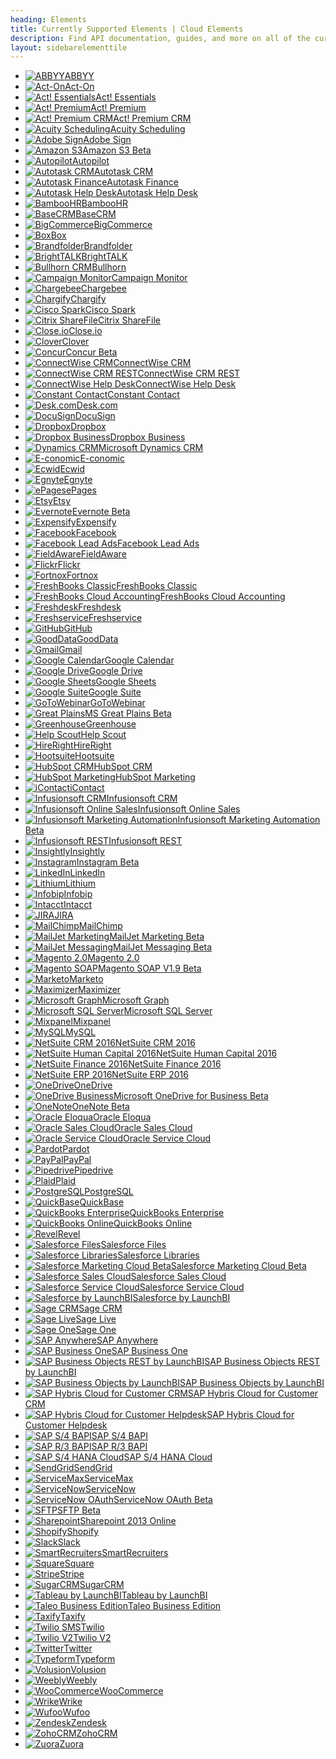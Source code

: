 ```yaml
---
heading: Elements
title: Currently Supported Elements | Cloud Elements
description: Find API documentation, guides, and more on all of the currently supported Elements.
layout: sidebarelementtile
---
```


* [![ABBYY](/assets/img/element-logos/abbyy.png)ABBYY](./elements/abbyy/)
* [![Act-On](/assets/img/element-logos/acton.png)Act-On](./elements/acton/)
* [![Act! Essentials](/assets/img/element-logos/actpremium.png)Act! Essentials](./elements/actessentials/)
* [![Act! Premium](/assets/img/element-logos/actpremium.png)Act! Premium](./elements/actpremium/)
* [![Act! Premium CRM](/assets/img/element-logos/actpremium.png)Act! Premium CRM](./elements/actpremiumcrm/)
* [![Acuity Scheduling](/assets/img/element-logos/acuity.png)Acuity Scheduling](./elements/acuity/)
* [![Adobe Sign](/assets/img/element-logos/adobesign.png)Adobe Sign](./elements/adobe-sign/)
* [![Amazon S3](/assets/img/element-logos/amazons3.png)Amazon S3 Beta](./elements/amazons3/)
* [![Autopilot](/assets/img/element-logos/autopilot.png)Autopilot](./elements/autopilot/)
* [![Autotask CRM](/assets/img/element-logos/autotask.png)Autotask CRM](./elements/autotask-crm/)
* [![Autotask Finance](/assets/img/element-logos/autotask.png)Autotask Finance](./elements/autotask-finance/)
* [![Autotask Help Desk](/assets/img/element-logos/autotask.png)Autotask Help Desk](./elements/autotask-helpdesk/)
* [![BambooHR](/assets/img/element-logos/BambooHR.png)BambooHR](./elements/bamboohr/)
* [![BaseCRM](/assets/img/element-logos/basecrm.png)BaseCRM](./elements/basecrm/)
* [![BigCommerce](/assets/img/element-logos/bigcommerce.png)BigCommerce](./elements/bigcommerce/)
* [![Box](/assets/img/element-logos/box.png)Box](./elements/box/)
* [![Brandfolder](/assets/img/element-logos/brandfolder.png)Brandfolder](./elements/brandfolder/)
* [![BrightTALK](/assets/img/element-logos/BrightTALK.png)BrightTALK](./elements/brighttalk)
* [![Bullhorn CRM](/assets/img/element-logos/bullhorn.png)Bullhorn](./elements/bullhorn/)
* [![Campaign Monitor](https://www.campaignmonitor.com/assets/brand/campaignmonitor.jpg)Campaign Monitor](./elements/campaignmonitor/)
* [![Chargebee](/assets/img/element-logos/chargebee.png)Chargebee](./elements/chargebee/)
* [![Chargify](/assets/img/element-logos/chargify.png)Chargify](./elements/chargify/)
* [![Cisco Spark](/assets/img/element-logos/ciscospark.png)Cisco Spark](./elements/cisco-spark/)
* [![Citrix ShareFile](/assets/img/element-logos/sharefile.png)Citrix ShareFile](./elements/sharefile/)
* [![Close.io](/assets/img/element-logos/closeio.png)Close.io](./elements/closeio/)
* [![Clover](https://my.cloudelements.io/assets/img/elements/clover.svg)Clover](./elements/clover/)
* [![Concur](http://assets.concur.com/logos/Concur_Logo_VT_Color_500px.png)Concur Beta](./elements/concur/)
* [![ConnectWise CRM](/assets/img/element-logos/connectwise.png)ConnectWise CRM](./elements/connectwise-crm/)
* [![ConnectWise CRM REST](/assets/img/element-logos/connectwise.png)ConnectWise CRM REST](./elements/connectwise-rest-crm/)
* [![ConnectWise Help Desk](/assets/img/element-logos/connectwise.png)ConnectWise Help Desk](./elements/connectwise-helpdesk/)
* [![Constant Contact](/assets/img/element-logos/provider_constantcontact.png)Constant Contact](./elements/constantcontact/)
* [![Desk.com](/assets/img/element-logos/desk.png)Desk.com](./elements/desk/)
* [![DocuSign](/assets/img/element-logos/docusign.png)DocuSign](./elements/docusign/)
* [![Dropbox](/assets/img/element-logos/dropbox.png)Dropbox](./elements/dropbox/)
* [![Dropbox Business](/assets/img/element-logos/dropbox.png)Dropbox Business](./elements/dropbox-business/)
* [![Dynamics CRM](/assets/img/element-logos/dynamicscrm.png)Microsoft Dynamics CRM](./elements/dynamicscrm/)
* [![E-conomic](https://images.cloudelements.io/2743_2743_e-conomic-logo201712051817.png)E-conomic](./elements/e-conomic/)
* [![Ecwid](/assets/img/element-logos/ecwid.png)Ecwid](./elements/ecwid/)
* [![Egnyte](/assets/img/element-logos/egnyte.png)Egnyte](./elements/egnyte/)
* [![ePages](/assets/img/element-logos/epages.png)ePages](./elements/epages/)
* [![Etsy](/assets/img/element-logos/etsy.png)Etsy](./elements/etsy/)
* [![Evernote](/assets/img/element-logos/evernote.png)Evernote Beta](./elements/evernote/)
* [![Expensify](/assets/img/element-logos/expensify.png)Expensify](./elements/expensify/)
* [![Facebook](/assets/img/element-logos/facebook.png)Facebook](./elements/facebook/)
* [![Facebook Lead Ads](/assets/img/element-logos/facebook.png)Facebook Lead Ads](./elements/facebookleadads/)
* [![FieldAware](/assets/img/element-logos/fieldaware.png)FieldAware](./elements/fieldaware/)
* [![Flickr](/assets/img/element-logos/flickr.png)Flickr](./elements/flickr/)
* [![Fortnox](/assets/img/element-logos/fortnox_logo_svart.svg)Fortnox](./elements/fortnox/)
* [![FreshBooks Classic](/assets/img/element-logos/freshbooks.png)FreshBooks Classic](./elements/freshbooks/)
* [![FreshBooks Cloud Accounting](/assets/img/element-logos/freshbooks-cloud.svg)FreshBooks Cloud Accounting](./elements/freshbooksv2/)
* [![Freshdesk](/assets/img/element-logos/freshdesk.png)Freshdesk](./elements/freshdesk/)
* [![Freshservice](/assets/img/element-logos/freshservice.png)Freshservice](./elements/freshservice/)
* [![GitHub](/assets/img/element-logos/github-logo.png)GitHub](./elements/github/)
* [![GoodData](/assets/img/element-logos/gooddata.png)GoodData](./elements/gooddata/)
* [![Gmail](https://dyzz9obi78pm5.cloudfront.net/app/image/id/5b34ec9aad121c8b7c744c7e/n/logo-gmail-lockup-light-1x.png)Gmail](./elements/gmail/)
* [![Google Calendar](https://my.cloudelements.io/assets/img/elements/googlecalendar.svg)Google Calendar](./elements/google-calendar/)
* [![Google Drive](/assets/img/element-logos/googledrive.png)Google Drive](./elements/googledrive/)
* [![Google Sheets](/assets/img/element-logos/googlesheets.png)Google Sheets](./elements/googlesheets/)
* [![Google Suite](/assets/img/element-logos/lockup_gsuite.svg)Google Suite](./elements/google-suite/)
* [![GoToWebinar](/assets/img/element-logos/gotowebinar.png)GoToWebinar](./elements/gotowebinar/)
* [![Great Plains](/assets/img/element-logos/greatplains.png)MS Great Plains Beta](./elements/greatplains/)
* [![Greenhouse](https://my.cloudelements.io/assets/img/elements/greenhouse.svg)Greenhouse](./elements/greenhouse/)
* [![Help Scout](/assets/img/element-logos/helpscout.png)Help Scout](./elements/helpscout/)
* [![HireRight](/assets/img/element-logos/hireright.png)HireRight](./elements/hireright/)
* [![Hootsuite](/assets/img/element-logos/hootsuite.png)Hootsuite](./elements/hootsuite/)
* [![HubSpot CRM](/assets/img/element-logos/hubspot.png)HubSpot CRM](./elements/hubspot-crm/)
* [![HubSpot Marketing](/assets/img/element-logos/hubspot.png)HubSpot Marketing](./elements/hubspot/)
* [![iContact](/assets/img/element-logos/provider_icontact.png)iContact](./elements/icontact/)
* [![Infusionsoft CRM](https://my.cloudelements.io/assets/img/elements/infusionsoftcrm.svg)Infusionsoft CRM](./elements/infusionsoft-crm/)
* [![Infusionsoft Online Sales](https://my.cloudelements.io/assets/img/elements/infusionsoftcrm.svg)Infusionsoft Online Sales](./elements/infusionsoft-ecommerce/)
* [![Infusionsoft Marketing Automation](https://my.cloudelements.io/assets/img/elements/infusionsoftcrm.svg)Infusionsoft Marketing Automation Beta](./elements/infusionsoft-marketing/)
* [![Infusionsoft REST](https://my.cloudelements.io/assets/img/elements/infusionsoftcrm.svg)Infusionsoft REST](./elements/infusionsoft-rest/)
* [![Insightly](/assets/img/element-logos/insightly.jpg)Insightly](./elements/insightly/)
* [![Instagram](/assets/img/element-logos/instagram.png)Instagram Beta](./elements/instagram/)
* [![LinkedIn](https://my.cloudelements.io/assets/img/elements/linkedin.svg)LinkedIn](./elements/linkedin/)
* [![Lithium](/assets/img/element-logos/lithium.png)Lithium](./elements/lithium/)
* [![Infobip](/assets/img/element-logos/infobip.png)Infobip](./elements/infobip/)
* [![Intacct](/assets/img/element-logos/intacct.png)Intacct](./elements/intacct/)
* [![JIRA](/assets/img/element-logos/jira.png)JIRA](./elements/jira/)
* [![MailChimp](/assets/img/element-logos/mailchimp.png)MailChimp](./elements/mailchimp/)
* [![MailJet Marketing](/assets/img/element-logos/mailjet.png)MailJet Marketing Beta](./elements/mailjet-marketing/)
* [![MailJet Messaging](/assets/img/element-logos/mailjet.png)MailJet Messaging Beta](./elements/mailjet-messaging/)
* [![Magento 2.0](/assets/img/element-logos/magento.png)Magento 2.0](./elements/magentov2/)
* [![Magento SOAP](/assets/img/element-logos/magento.png)Magento SOAP V1.9 Beta](./elements/magento-soap/)
* [![Marketo](/assets/img/element-logos/marketo.png)Marketo](./elements/marketo/)
* [![Maximizer](/assets/img/element-logos/Maximizer_CRM_white_background-768x218.png)Maximizer](./elements/maximizer/)
* [![Microsoft Graph](/assets/img/element-logos/microsoft-gray.png)Microsoft Graph](./elements/microsoftgraph/)
* [![Microsoft SQL Server](/assets/img/element-logos/sqlserver.png)Microsoft SQL Server](./elements/sqlserver/)
* [![Mixpanel](https://uxcam.com/images/mixpanel-logo.png)Mixpanel](./elements/mixpanel/)
* [![MySQL](/assets/img/element-logos/mysql.png)MySQL](./elements/mysql/)
* [![NetSuite CRM 2016](/assets/img/element-logos/netsuite.png)NetSuite CRM 2016](./elements/netsuite-2016-crm/)
* [![NetSuite Human Capital 2016](/assets/img/element-logos/netsuite.png)NetSuite Human Capital 2016](./elements/netsuite-2016-human-capital/)
* [![NetSuite Finance 2016](/assets/img/element-logos/netsuite.png)NetSuite Finance 2016](./elements/netsuite-2016-finance/)
* [![NetSuite ERP 2016](/assets/img/element-logos/netsuite.png)NetSuite ERP 2016](./elements/netsuite-2016-erp/)
* [![OneDrive](/assets/img/element-logos/onedrive.png)OneDrive](./elements/onedrive/)
* [![OneDrive Business](/assets/img/element-logos/onedrivebusiness.png)Microsoft OneDrive for Business Beta](./elements/onedrivebusiness/)
* [![OneNote](/assets/img/element-logos/onenote.png)OneNote Beta](./elements/onenote/)
* [![Oracle Eloqua](/assets/img/element-logos/eloqua.png)Oracle Eloqua](./elements/eloqua/)
* [![Oracle Sales Cloud](/assets/img/element-logos/oraclesalescloud.png)Oracle Sales Cloud](./elements/oraclesalescloud/)
* [![Oracle Service Cloud](/assets/img/element-logos/oracleservicecloud.png)Oracle Service Cloud](./elements/oracleservicecloud/)
* [![Pardot](/assets/img/element-logos/pardot.png)Pardot](./elements/pardot/)
* [![PayPal](/assets/img/element-logos/paypal.png)PayPal](./elements/paypal/)
* [![Pipedrive](/assets/img/element-logos/pipedrive.png)Pipedrive](./elements/pipedrive/)
* [![Plaid](/assets/img/element-logos/plaid.svg)Plaid](./elements/plaid/)
* [![PostgreSQL](/assets/img/element-logos/postgresql.png)PostgreSQL](./elements/postgresql/)
* [![QuickBase](/assets/img/element-logos/quickbase.png)QuickBase](./elements/quickbase/)
* [![QuickBooks Enterprise](/assets/img/element-logos/quickbooksenterprise.png)QuickBooks Enterprise](./elements/quickbooksenterprise/)
* [![QuickBooks Online](/assets/img/element-logos/quickbooksonline.png)QuickBooks Online](./elements/quickbooksonline/)
* [![Revel](/assets/img/element-logos/revel.png)Revel](./elements/revel/)
* [![Salesforce Files](/assets/img/element-logos/salesforce.png)Salesforce Files](./elements/salesforce-files/)
* [![Salesforce Libraries](/assets/img/element-logos/salesforce.png)Salesforce Libraries](./elements/salesforce-libraries/)
* [![Salesforce Marketing Cloud Beta](/assets/img/element-logos/salesforce.png)Salesforce Marketing Cloud Beta](./elements/salesforce-marketing-cloud/)
* [![Salesforce Sales Cloud](/assets/img/element-logos/salesforce.png)Salesforce Sales Cloud](./elements/salesforce/)
* [![Salesforce Service Cloud](/assets/img/element-logos/salesforce.png)Salesforce Service Cloud](./elements/salesforce-service-cloud/)
* [![Salesforce by LaunchBI](https://images.cloudelements.io/launchbi-logo201712291511.png)Salesforce by LaunchBI](./elements/salesforcebylaunchbi/)
* [![Sage CRM](/assets/img/element-logos/sagecrm.png)Sage CRM](./elements/sagecrm/)
* [![Sage Live](/assets/img/element-logos/sagelive.png)Sage Live](./elements/sagelive/)
* [![Sage One](http://www.merchantmaverick.com/wp-content/uploads/2015/09/sage-one-logo1.jpg)Sage One](./elements/sageone/)
* [![SAP Anywhere](/assets/img/element-logos/sapanywhere.png)SAP Anywhere](./elements/sapanywhere/)
* [![SAP Business One](https://my.cloudelements.io/assets/img/elements/sapbusinessone.svg)SAP Business One](./elements/sap-b-one)
* [![SAP Business Objects REST by LaunchBI](https://images.cloudelements.io/launchbi-logo201712291511.png)SAP Business Objects REST by LaunchBI](./elements/sapborestbylaunchbi/)
* [![SAP Business Objects by LaunchBI](https://images.cloudelements.io/launchbi-logo201712291511.png)SAP Business Objects by LaunchBI](./elements/sapbobylaunchbi/)
* [![SAP Hybris Cloud for Customer CRM](/assets/img/element-logos/sapc4c.png)SAP Hybris Cloud for Customer CRM](./elements/sapc4c-crm/)
* [![SAP Hybris Cloud for Customer Helpdesk](/assets/img/element-logos/sapc4c.png)SAP Hybris Cloud for Customer Helpdesk](./elements/sapc4c-hd/)
* [![SAP S/4 BAPI](https://my.cloudelements.io/assets/img/elements/sap.svg)SAP S/4 BAPI](./elements/saps4bapi/)
* [![SAP R/3 BAPI](https://my.cloudelements.io/assets/img/elements/sap.svg)SAP R/3 BAPI](./elements/sapr3bapi/)
* [![SAP S/4 HANA Cloud](https://my.cloudelements.io/assets/img/elements/sap.svg)SAP S/4 HANA Cloud](./elements/saps4hanacloud/)
* [![SendGrid](/assets/img/element-logos/sendgrid.png)SendGrid](./elements/sendgrid/)
* [![ServiceMax](/assets/img/element-logos/servicemax.png)ServiceMax](./elements/servicemax/)
* [![ServiceNow](/assets/img/element-logos/servicenow.png)ServiceNow](./elements/servicenow/)
* [![ServiceNow OAuth](/assets/img/element-logos/servicenow.png)ServiceNow OAuth Beta](./elements/servicenow-oauth/)
* [![SFTP](/assets/img/element-logos/sftp.png)SFTP Beta](./elements/sftp/)
* [![Sharepoint](/assets/img/element-logos/sharepoint.png)Sharepoint 2013 Online](./elements/sharepoint/)
* [![Shopify](/assets/img/element-logos/shopify.png)Shopify](./elements/shopify/)
* [![Slack](/assets/img/element-logos/slack.png)Slack](./elements/slack/)
* [![SmartRecruiters](/assets/img/element-logos/smart-recruiters.png)SmartRecruiters](./elements/smartrecruiters/)
* [![Square](/assets/img/element-logos/square.png)Square](./elements/square/)
* [![Stripe](/assets/img/element-logos/stripe.png)Stripe](./elements/stripe/)
* [![SugarCRM](/assets/img/element-logos/sugarcrm.png)SugarCRM](./elements/sugarcrm/)
* [![Tableau by LaunchBI](https://images.cloudelements.io/launchbi-logo201712291511.png)Tableau by LaunchBI](./elements/tableaubylaunchbi/)
* [![Taleo Business Edition](https://images.cloudelements.io/Taleo_Symbol201801182318.jpg)Taleo Business Edition](./elements/taleobusiness/)
* [![Taxify](/assets/img/element-logos/taxify.png)Taxify](./elements/taxify/)
* [![Twilio SMS](/assets/img/element-logos/twilio.png)Twilio](./elements/twilio/)
* [![Twilio V2](/assets/img/element-logos/twilio.png)Twilio V2](./elements/twilio-v2/)
* [![Twitter](/assets/img/element-logos/twitter.png)Twitter](./elements/twitter/)
* [![Typeform](/assets/img/element-logos/typeform.png)Typeform](./elements/typeform/)
* [![Volusion](/assets/img/element-logos/volusion.png)Volusion](./elements/volusion/)
* [![Weebly](/assets/img/element-logos/weebly.png)Weebly](./elements/weebly/)
* [![WooCommerce](/assets/img/element-logos/woocommerce.png)WooCommerce](./elements/woocommerce-rest/)
* [![Wrike](/assets/img/element-logos/wrike.png)Wrike](./elements/wrike/)
* [![Wufoo](/assets/img/element-logos/wufoo.png)Wufoo](./elements/wufoo/)
* [![Zendesk](/assets/img/element-logos/zendesk.png)Zendesk](./elements/zendesk/)
* [![ZohoCRM](/assets/img/element-logos/zohocrm.png)ZohoCRM](./elements/zohocrm/)
* [![Zuora](/assets/img/element-logos/zuora-logoblue.png)Zuora](./elements/zuora/)
